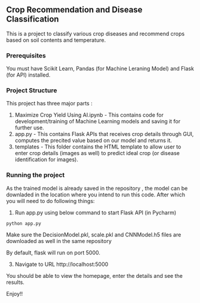 ## Crop Recommendation and Disease Classification
This is a project to classify various crop diseases and recommend crops based on soil contents and temperature.

### Prerequisites
You must have Scikit Learn, Pandas (for Machine Leraning Model) and Flask (for API) installed.

### Project Structure
This project has three major parts :
1. Maximize Crop Yield Using AI.ipynb - This contains code for development/training of Machine Learning models and saving it for further use.
2. app.py - This contains Flask APIs that receives crop details through GUI, computes the precited value based on our model and returns it.
4. templates - This folder contains the HTML template to allow user to enter crop details (images as well) to predict ideal crop (or disease identification for images).

### Running the project
As the trained model is already saved in the repository , the model can be downladed in the location where you intend to run this code. After which you will need to do following things:

1. Run app.py using below command to start Flask API (in Pycharm)
```
python app.py
```

Make sure the DecisionModel.pkl, scale.pkl and CNNModel.h5 files are downloaded as well in the same repository

By default, flask will run on port 5000.

3. Navigate to URL http://localhost:5000

You should be able to view the homepage, enter the details and see the results.

Enjoy!!
